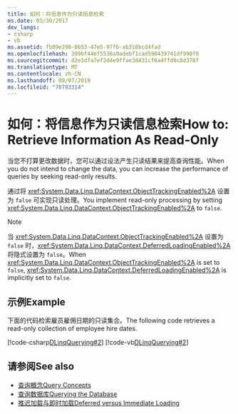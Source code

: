 ```yaml
---
title: 如何：将信息作为只读信息检索
ms.date: 03/30/2017
dev_langs:
- csharp
- vb
ms.assetid: fb09e298-0b53-47e5-97fb-ab318bcd4fad
ms.openlocfilehash: 399bf44ef5536a9adebf1cad590439741df998f0
ms.sourcegitcommit: d2e1dfa7ef2d4e9ffae3d431cf6a4ffd9c8d378f
ms.translationtype: MT
ms.contentlocale: zh-CN
ms.lasthandoff: 09/07/2019
ms.locfileid: "70793314"
---
```

# <a name="how-to-retrieve-information-as-read-only"></a><span data-ttu-id="13303-102">如何：将信息作为只读信息检索</span><span class="sxs-lookup"><span data-stu-id="13303-102">How to: Retrieve Information As Read-Only</span></span>
<span data-ttu-id="13303-103">当您不打算更改数据时，您可以通过设法产生只读结果来提高查询性能。</span><span class="sxs-lookup"><span data-stu-id="13303-103">When you do not intend to change the data, you can increase the performance of queries by seeking read-only results.</span></span>  
  
 <span data-ttu-id="13303-104">通过将 <xref:System.Data.Linq.DataContext.ObjectTrackingEnabled%2A> 设置为 `false` 可实现只读处理。</span><span class="sxs-lookup"><span data-stu-id="13303-104">You implement read-only processing by setting <xref:System.Data.Linq.DataContext.ObjectTrackingEnabled%2A> to `false`.</span></span>  
  
> [!NOTE]
> <span data-ttu-id="13303-105">当 <xref:System.Data.Linq.DataContext.ObjectTrackingEnabled%2A> 设置为 `false` 时，<xref:System.Data.Linq.DataContext.DeferredLoadingEnabled%2A> 将隐式设置为 `false`。</span><span class="sxs-lookup"><span data-stu-id="13303-105">When <xref:System.Data.Linq.DataContext.ObjectTrackingEnabled%2A> is set to `false`, <xref:System.Data.Linq.DataContext.DeferredLoadingEnabled%2A> is implicitly set to `false`.</span></span>  
  
## <a name="example"></a><span data-ttu-id="13303-106">示例</span><span class="sxs-lookup"><span data-stu-id="13303-106">Example</span></span>  
 <span data-ttu-id="13303-107">下面的代码检索雇员雇佣日期的只读集合。</span><span class="sxs-lookup"><span data-stu-id="13303-107">The following code retrieves a read-only collection of employee hire dates.</span></span>  
  
 [!code-csharp[DLinqQuerying#2](../../../../../../samples/snippets/csharp/VS_Snippets_Data/DLinqQuerying/cs/Program.cs#2)]
 [!code-vb[DLinqQuerying#2](../../../../../../samples/snippets/visualbasic/VS_Snippets_Data/DLinqQuerying/vb/Module1.vb#2)]  
  
## <a name="see-also"></a><span data-ttu-id="13303-108">请参阅</span><span class="sxs-lookup"><span data-stu-id="13303-108">See also</span></span>

- [<span data-ttu-id="13303-109">查询概念</span><span class="sxs-lookup"><span data-stu-id="13303-109">Query Concepts</span></span>](query-concepts.md)
- [<span data-ttu-id="13303-110">查询数据库</span><span class="sxs-lookup"><span data-stu-id="13303-110">Querying the Database</span></span>](querying-the-database.md)
- [<span data-ttu-id="13303-111">推迟加载与即时加载</span><span class="sxs-lookup"><span data-stu-id="13303-111">Deferred versus Immediate Loading</span></span>](deferred-versus-immediate-loading.md)
